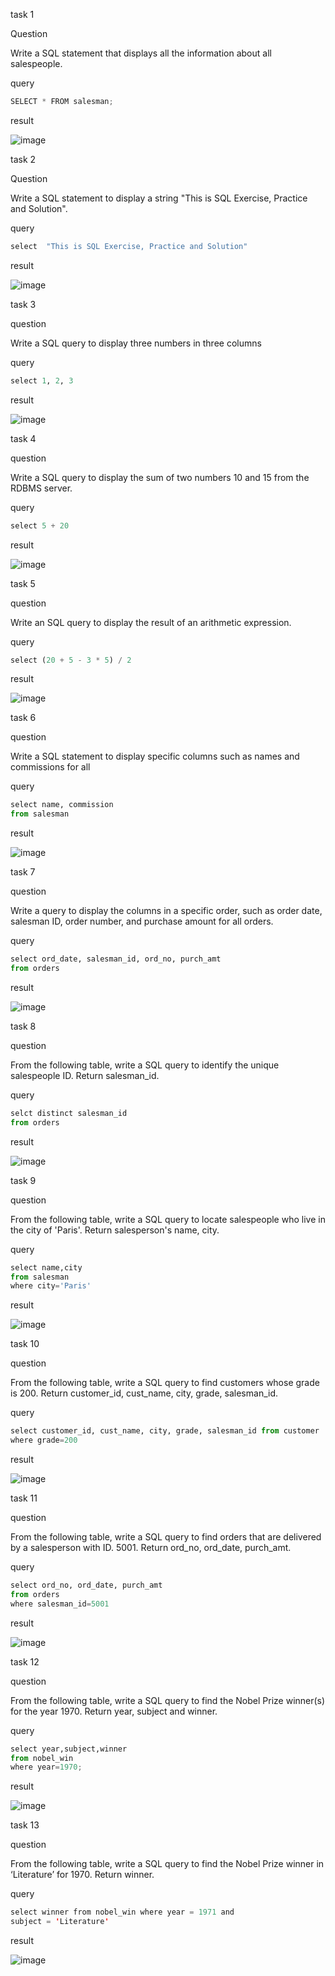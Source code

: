 
task 1

Question

Write a SQL statement that displays all the information about all salespeople.

query
```python sql
SELECT * FROM salesman;
```
result

![image](https://user-images.githubusercontent.com/122611919/221349380-fcbbb55d-5ca2-4b31-9c92-a5f660373aee.png)

task 2

Question

Write a SQL statement to display a string "This is SQL Exercise, Practice and Solution".

query
```python sql
select  "This is SQL Exercise, Practice and Solution"
```

result

![image](https://user-images.githubusercontent.com/122611919/221349717-17a46b3f-c034-4914-945b-cfed86da8cce.png)


task 3

question

Write a SQL query to display three numbers in three columns

query

```python sql
select 1, 2, 3
```

result

![image](https://user-images.githubusercontent.com/122611919/221349800-e8706f8c-5591-41d0-a7a6-80c6645ded7e.png)


task 4

question

Write a SQL query to display the sum of two numbers 10 and 15 from the RDBMS server.

query

```python sql
select 5 + 20
```

result

![image](https://user-images.githubusercontent.com/122611919/221351236-316c0405-3cd6-47e9-abe6-f35a5fec8e26.png)


task 5

question

Write an SQL query to display the result of an arithmetic expression.

query

```python sql
select (20 + 5 - 3 * 5) / 2
```

result

![image](https://user-images.githubusercontent.com/122611919/221351282-9f4424e1-6864-4ef9-8de2-2f032ea5bed2.png)


task 6

question

Write a SQL statement to display specific columns such as names and commissions for all

query

```python sql
select name, commission
from salesman
```

result

![image](https://user-images.githubusercontent.com/122611919/221351411-5eff8b9c-3c02-4bbf-a6be-58aeeb9f9501.png)


task 7

question

Write a query to display the columns in a specific order, such as order date, salesman ID, order number, and purchase amount for all orders.

query

```python sql
select ord_date, salesman_id, ord_no, purch_amt
from orders
```

result

![image](https://user-images.githubusercontent.com/122611919/221351473-1df79d3f-bf72-4d58-b180-fc9c439bd1c3.png)


task 8

question

From the following table, write a SQL query to identify the unique salespeople ID. Return salesman_id.
 
query
 
```python sql
selct distinct salesman_id
from orders
```

result

![image](https://user-images.githubusercontent.com/122611919/221351583-1d46d533-991b-46be-89d2-62bc602117fd.png)


task 9


question

From the following table, write a SQL query to locate salespeople who live in the city of 'Paris'. Return salesperson's name, city.

query

```python sql
select name,city
from salesman
where city='Paris'
```

result

![image](https://user-images.githubusercontent.com/122611919/221351671-304d3011-daf3-4abb-811d-98a34067fd2b.png)


task 10

question

From the following table, write a SQL query to find customers whose grade is 200. Return customer_id, cust_name, city, grade, salesman_id.

query

```python sql
select customer_id, cust_name, city, grade, salesman_id from customer
where grade=200
```

result

![image](https://user-images.githubusercontent.com/122611919/221354239-b940b950-6163-4410-9872-4748b149679a.png)


task 11

question

From the following table, write a SQL query to find orders that are delivered by a salesperson with ID. 5001. Return ord_no, ord_date, purch_amt.  

query

```python sql
select ord_no, ord_date, purch_amt
from orders
where salesman_id=5001
```

result

![image](https://user-images.githubusercontent.com/122611919/221354345-4cbac0e0-c826-45a9-8832-b1be7a5a712e.png)


task 12

question


From the following table, write a SQL query to find the Nobel Prize winner(s) for the year 1970. Return year, subject and winner.


query

```python sql
select year,subject,winner 
from nobel_win 
where year=1970;
```

result

![image](https://user-images.githubusercontent.com/122611919/221354594-c8fe4e3a-0df9-4d2a-b559-d8ad964035a7.png)


task 13

question

From the following table, write a SQL query to find the Nobel Prize winner in ‘Literature’ for 1970. Return winner.

query

```java
select winner from nobel_win where year = 1971 and 
subject = 'Literature'
```

result

![image](https://user-images.githubusercontent.com/122611919/221354737-00cfad76-2e50-44ad-b197-2d4dfd8ece52.png)
























